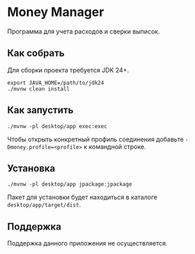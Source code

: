 # Money Manager

Программа для учета расходов и сверки выписок.

## Как собрать

Для сборки проекта требуется JDK 24+.

```shell script
export JAVA_HOME=/path/to/jdk24
./mvnw clean install
```

## Как запустить

```shell script
./mvnw -pl desktop/app exec:exec
```

Чтобы открыть конкретный профиль соединения добавьте ```-Dmoney.profile=<profile>``` к командной строке.

## Установка

```shell script
./mvnw -pl desktop/app jpackage:jpackage
```

Пакет для установки будет находиться в каталоге ```desktop/app/target/dist```.

## Поддержка

Поддержка данного приложения не осуществляется.
